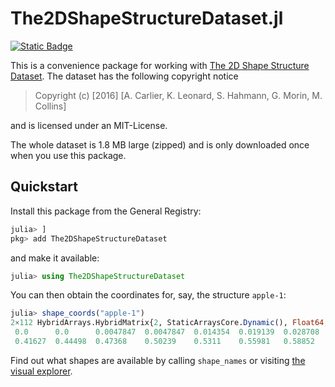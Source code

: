 # The2DShapeStructureDataset.jl

[![Static Badge](https://img.shields.io/badge/docs-main-blue)](https://microscopic-image-analysis.github.io/The2DShapeStructureDataset.jl/dev/)

This is a convenience package for working with
[The 2D Shape Structure Dataset](https://2dshapesstructure.github.io/).
The dataset has the following copyright notice

> Copyright (c) [2016] [A. Carlier, K. Leonard, S. Hahmann, G. Morin, M. Collins]

and is licensed under an MIT-License.

The whole dataset is 1.8 MB large (zipped) and is only downloaded once when you
use this package.

## Quickstart

Install this package from the General Registry:
```julia
julia> ]
pkg> add The2DShapeStructureDataset
```
and make it available:
```julia
julia> using The2DShapeStructureDataset
```

You can then obtain the coordinates for, say, the structure `apple-1`:
```julia
julia> shape_coords("apple-1")
2×112 HybridArrays.HybridMatrix{2, StaticArraysCore.Dynamic(), Float64, 2, Matrix{Float64}} with indices SOneTo(2)×Base.OneTo(112):
 0.0      0.0      0.0047847  0.0047847  0.014354  0.019139  0.028708  0.043062  …  0.038278  0.028708  0.019139  0.0095694  0.0047847  0.0      0.0      0.0
 0.41627  0.44498  0.47368    0.50239    0.5311    0.55981   0.58852   0.61722      0.23923   0.26794   0.29665   0.32536    0.35407    0.38278  0.41148  0.41627
```

Find out what shapes are available by calling `shape_names` or visiting
[the visual explorer](https://2dshapesstructure.github.io/dataset.html).
